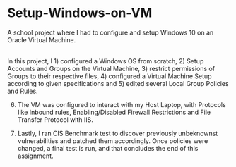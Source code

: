 # Setup-Windows-on-VM
A school project where I had to configure and setup Windows 10 on an Oracle Virtual Machine.

<br>
In this project, I 
1) configured a Windows OS from scratch, 
2) Setup Accounts and Groups on the Virtual Machine, 
3) restrict permissions of Groups to their respective files, 
4) configured a Virtual Machine Setup according to given specifications and 
5) edited several Local Group Policies and Rules.

6) The VM was configured to interact with my Host Laptop, 
with Protocols like Inbound rules, 
Enabling/Disabled Firewall Restrictions and 
File Transfer Protocol with IIS.

7) Lastly, I ran CIS Benchmark test to discover previously unbeknownst vulnerabilities and patched 
them accordingly. Once policies were changed, a final test is run, and that concludes the end of 
this assignment.

